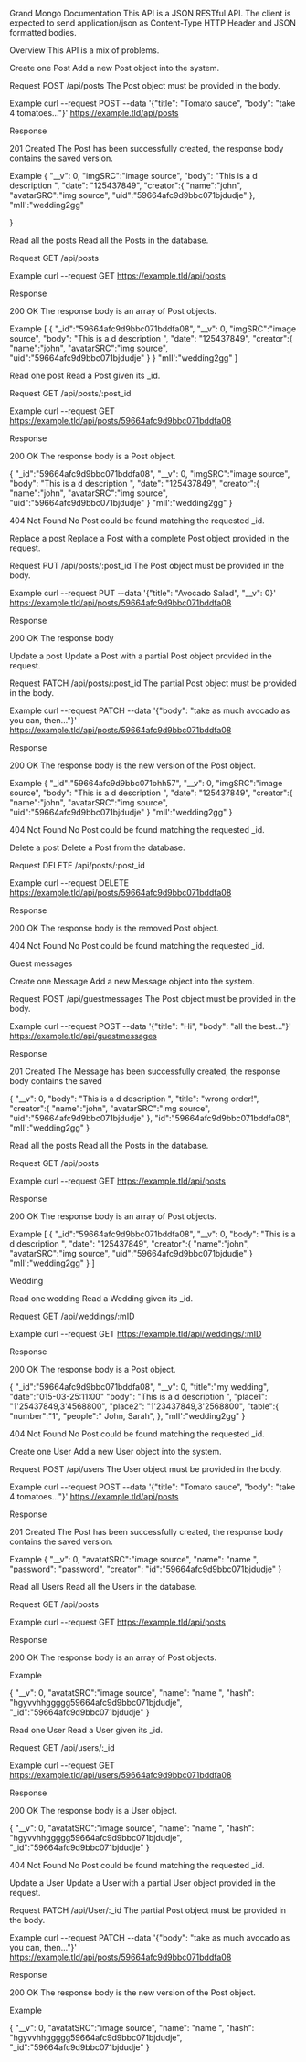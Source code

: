 Grand Mongo Documentation
This API is a JSON RESTful API. The client is expected to send application/json as Content-Type HTTP Header and JSON formatted bodies.

Overview
This API is a mix of problems.

Create one Post
Add a new Post object into the system.

Request
POST /api/posts The Post object must be provided in the body.

Example
curl --request POST --data '{"title": "Tomato sauce", "body": "take 4 tomatoes..."}' https://example.tld/api/posts

Response

201 Created
The Post has been successfully created, the response body contains the saved version.

Example
{
    "__v": 0,
    "imgSRC":"image source",
    "body": "This is a d description ",
    "date": "125437849",
    "creator":{
                       "name":"john",
                       "avatarSRC":"img source",
                     "uid":"59664afc9d9bbc071bjdudje"
                     },
     "mII':"wedding2gg"

}

Read all the posts
Read all the Posts in the database.

Request
GET /api/posts

Example
curl --request GET https://example.tld/api/posts

Response

200 OK
The response body is an array of Post objects.

Example
[
    {
    "_id":"59664afc9d9bbc071bddfa08",
    "__v": 0,
    "imgSRC":"image source",
    "body": "This is a d description ",
    "date": "125437849",
    "creator":{
                       "name":"john",
                       "avatarSRC":"img source",
                       "uid":"59664afc9d9bbc071bjdudje"
                     }
    }
     "mII':"wedding2gg"
]

Read one post
Read a Post given its _id.

Request
GET /api/posts/:post_id

Example
curl --request GET https://example.tld/api/posts/59664afc9d9bbc071bddfa08

Response

200 OK
The response body is a Post object.

{
    "_id":"59664afc9d9bbc071bddfa08",
    "__v": 0,
    "imgSRC":"image source",
    "body": "This is a d description ",
    "date": "125437849",
    "creator":{
                       "name":"john",
                       "avatarSRC":"img source",
                       "uid":"59664afc9d9bbc071bjdudje"
                     }
     "mII':"wedding2gg"
}

404 Not Found
No Post could be found matching the requested _id.

Replace a post
Replace a Post with a complete Post object provided in the request.

Request
PUT /api/posts/:post_id The Post object must be provided in the body.

Example
curl --request PUT --data '{"title": "Avocado Salad", "__v": 0}' https://example.tld/api/posts/59664afc9d9bbc071bddfa08

Response

200 OK
The response body

Update a post
Update a Post with a partial Post object provided in the request.

Request
PATCH /api/posts/:post_id The partial Post object must be provided in the body.

Example
curl --request PATCH --data '{"body": "take as much avocado as you can, then..."}' https://example.tld/api/posts/59664afc9d9bbc071bddfa08

Response

200 OK
The response body is the new version of the Post object.

Example
    {
    "_id":"59664afc9d9bbc071bhh57",
    "__v": 0,
    "imgSRC":"image source",
    "body": "This is a d description ",
    "date": "125437849",
    "creator":{
                       "name":"john",
                       "avatarSRC":"img source",
                       "uid":"59664afc9d9bbc071bjdudje"
                     }
     "mII':"wedding2gg"
    }

404 Not Found
No Post could be found matching the requested _id.

Delete a post
Delete a Post from the database.

Request
DELETE /api/posts/:post_id

Example
curl --request DELETE https://example.tld/api/posts/59664afc9d9bbc071bddfa08

Response

200 OK
The response body is the removed Post object.

404 Not Found
No Post could be found matching the requested _id.

Guest messages

Create one Message
Add a new Message object into the system.

Request
POST /api/guestmessages The Post object must be provided in the body.

Example
curl --request POST --data '{"title": "Hi", "body": "all the best..."}' https://example.tld/api/guestmessages

Response

201 Created
The Message has been successfully created, the response body contains the saved

   {
    "__v": 0,
    "body": "This is a d description ",
    "title": "wrong order!",
    "creator":{
                       "name":"john",
                       "avatarSRC":"img source",
                       "uid":"59664afc9d9bbc071bjdudje"
                     },
         "id":"59664afc9d9bbc071bddfa08",
     "mII':"wedding2gg"
    }

Read all the posts
Read all the Posts in the database.

Request
GET /api/posts

Example
curl --request GET https://example.tld/api/posts

Response

200 OK
The response body is an array of Post objects.

Example
[
    {
    "_id":"59664afc9d9bbc071bddfa08",
    "__v": 0,
    "body": "This is a d description ",
    "date": "125437849",
    "creator":{
                       "name":"john",
                       "avatarSRC":"img source",
                       "uid":"59664afc9d9bbc071bjdudje"
                     }
     "mII':"wedding2gg"
    }
]

Wedding

Read one wedding
Read a Wedding given its _id.

Request
GET /api/weddings/:mID

Example
curl --request GET https://example.tld/api/weddings/:mID

Response

200 OK
The response body is a Post object.

{
    "_id":"59664afc9d9bbc071bddfa08",
    "__v": 0,
    "title":"my wedding",
    "date":"015-03-25:11:00"
    "body": "This is a d description ",
    "place1": "1'25437849,3'4568800",
    "place2": "1'23437849,3'2568800",
    "table":{
                       "number":"1",
                       "people":" John, Sarah",
                 },
     "mII':"wedding2gg"
}

404 Not Found
No Post could be found matching the requested _id.


Create one User
Add a new User object into the system.

Request
POST /api/users The User object must be provided in the body.

Example
curl --request POST --data '{"title": "Tomato sauce", "body": "take 4 tomatoes..."}' https://example.tld/api/posts

Response

201 Created
The Post has been successfully created, the response body contains the saved version.

Example
{
    "__v": 0,
    "avatatSRC":"image source",
    "name": "name ",
    "password": "password",
    "creator":
     "id":"59664afc9d9bbc071bjdudje"
}

Read all Users
Read all the Users in the database.

Request
GET /api/posts

Example
curl --request GET https://example.tld/api/posts

Response

200 OK
The response body is an array of Post objects.

Example

{
    "__v": 0,
    "avatatSRC":"image source",
    "name": "name ",
    "hash": "hgyvvhhggggg59664afc9d9bbc071bjdudje",
     "_id":"59664afc9d9bbc071bjdudje"
}

Read one User
Read a User given its _id.

Request
GET /api/users/:_id

Example
curl --request GET https://example.tld/api/users/59664afc9d9bbc071bddfa08

Response

200 OK
The response body is a User object.

{
    "__v": 0,
    "avatatSRC":"image source",
    "name": "name ",
    "hash": "hgyvvhhggggg59664afc9d9bbc071bjdudje",
     "_id":"59664afc9d9bbc071bjdudje"
}

404 Not Found
No Post could be found matching the requested _id.

Update a User
Update a User with a partial User object provided in the request.

Request
PATCH /api/User/:_id The partial Post object must be provided in the body.

Example
curl --request PATCH --data '{"body": "take as much avocado as you can, then..."}' https://example.tld/api/posts/59664afc9d9bbc071bddfa08

Response
 
200 OK
The response body is the new version of the Post object.

Example

{
    "__v": 0,
    "avatatSRC":"image source",
    "name": "name ",
    "hash": "hgyvvhhggggg59664afc9d9bbc071bjdudje",
     "_id":"59664afc9d9bbc071bjdudje"
}
